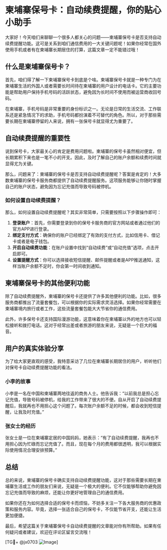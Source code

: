 # 柬埔寨保号卡：自动续费提醒，你的贴心小助手

大家好！今天咱们来聊聊一个很多人都关心的问题——柬埔寨保号卡是否支持自动续费提醒功能。这可是关系到咱们通信费用的一大关键问题呢！如果你经常在国外使用手机或者有在柬埔寨长期居住的打算，这篇文章一定不能错过哦！

## 什么是柬埔寨保号卡？

首先，咱们得了解一下柬埔寨保号卡到底是个啥。柬埔寨保号卡就是一种专门为在柬埔寨生活的外国人或者需要长时间待在柬埔寨的用户设计的电话卡。它的主要功能是帮助用户保持手机号码的活跃状态，避免因为长时间不使用而被运营商收回号码。

在柬埔寨，手机号码是非常重要的身份标识之一。无论是日常的生活交流、工作联系还是紧急情况下的求助，手机号码都扮演着不可替代的角色。所以，对于那些需要长期在柬埔寨停留的人来说，拥有一张保号卡就显得尤为重要了。

## 自动续费提醒的重要性

说到保号卡，大家最关心的肯定是费用问题啦。柬埔寨的保号卡虽然相对便宜，但长期累积下来也是一笔不小的开支。因此，及时了解自己的账户余额和续费时间就显得尤为关键。

那么，问题来了：柬埔寨的保号卡是否支持自动续费提醒呢？答案是肯定的！大多数柬埔寨的保号卡服务商都提供了自动续费提醒服务。这项服务能够让你随时掌握自己的账户状态，避免因为忘记充值而导致号码被停机。

### 如何设置自动续费提醒？

那么，如何设置自动续费提醒呢？其实非常简单，只需要按照以下步骤操作即可：

1. **登录账户**：首先，你需要登录到你的保号卡服务商的官方网站或者通过他们的官方APP进行登录。
2. **绑定支付方式**：确保你的账户已经绑定了有效的支付方式，比如信用卡、借记卡或者是电子钱包。
3. **开启自动续费功能**：在账户设置中找到“自动续费”或“自动充值”选项，点击开启即可。
4. **设置提醒方式**：你可以选择接收短信提醒、邮件提醒或者是APP推送通知，这样当账户余额不足时，你会第一时间收到通知。

## 柬埔寨保号卡的其他便利功能

除了自动续费提醒外，柬埔寨的保号卡还提供了许多其他便利的功能。比如，很多服务商都推出了流量套餐包，可以根据你的实际需求灵活选择。如果你经常需要在柬埔寨境内旅行或者工作，这些流量套餐包能大大节省你的通信费用。

此外，许多保号卡还支持国际漫游功能，这意味着你在柬埔寨以外的地方也可以轻松接听和拨打电话。这对于经常出差或者旅游的朋友来说，无疑是一个巨大的福音。

## 用户的真实体验分享

为了给大家更直观的感受，我特意采访了几位在柬埔寨长期居住的用户，听听他们对保号卡自动续费提醒功能的看法。

### 小李的故事

小李是一名在中国和柬埔寨两地往返的商务人士。他告诉我：“以前我总是担心忘记充值，导致号码被停机，给我的工作带来了很大的不便。自从开启了自动续费提醒后，我就再也不用担心这个问题了。每次账户余额不足的时候，都会收到短信提醒，让我及时充值。”

### 张女士的经历

张女士是一位在柬埔寨定居的中国妈妈，她表示：“有了自动续费提醒，我再也不用担心因为忙碌而忘记充值了。而且，现在每个月的费用都很透明，我可以根据实际使用情况合理安排预算。”

## 总结

总的来说，柬埔寨的保号卡确实支持自动续费提醒功能，这对于那些需要长期在柬埔寨生活或工作的朋友们来说，无疑是一个极大的便利。它不仅能够帮助你避免因忘记充值而导致的麻烦，还能让你更好地管理自己的通信费用。

如果你还在为如何选择合适的保号卡而烦恼，不妨多关注一下各大服务商的优惠政策和服务内容。毕竟，选择一张适合自己的保号卡，不仅能节省开支，还能让生活更加便捷。

最后，希望这篇关于柬埔寨保号卡自动续费提醒的文章能对你有所帮助。如果有任何疑问或者建议，欢迎在评论区留言交流哦！

[TG💪+ @jx0703 ![Image](https://github.com/user-attachments/assets/dbca1d08-cadb-493c-b0ec-ad6f7a83f270)]